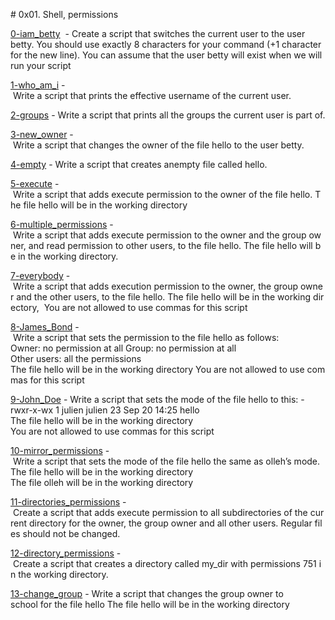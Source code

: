 # 0x01. Shell, permissions 
  
 [0-iam_betty](./0-iam_betty)  - Create a script that switches the current user to the user betty. You should use exactly 8 characters for your command (+1 character for the new line). You can assume that the user betty will exist when we will run your script 
  
 [1-who_am_i](./1-who_am_i) - Write a script that prints the effective username of the current user.  
  
 [2-groups](./2-groups) - Write a script that prints all the groups the current user is part of. 
  
 [3-new_owner](./3-new_owner) - Write a script that changes the owner of the file hello to the user betty. 
  
 [4-empty](./4-empty) - Write a script that creates anempty file called hello.

 [5-execute](./5-execute) - Write a script that adds execute permission to the owner of the file hello. The file hello will be in the working directory 
  
 [6-multiple_permissions](./6-multiple_permissions) - Write a script that adds execute permission to the owner and the group owner, and read permission to other users, to the file hello. The file hello will be in the working directory. 
  
 [7-everybody](./7-everybody) - Write a script that adds execution permission to the owner, the group owner and the other users, to the file hello. The file hello will be in the working directory,  You are not allowed to use commas for this script 
  
 [8-James_Bond](./8-James_Bond) - Write a script that sets the permission to the file hello as follows: 
 Owner: no permission at all 
 Group: no permission at all 
 Other users: all the permissions 
 The file hello will be in the working directory You are not allowed to use commas for this script 
  
 [9-John_Doe](./9-John_Doe) - Write a script that sets the mode of the file hello to this: 
 -rwxr-x-wx 1 julien julien 23 Sep 20 14:25 hello 
 The file hello will be in the working directory 
 You are not allowed to use commas for this script 
  
 [10-mirror_permissions](./10-mirror_permissions) - Write a script that sets the mode of the file hello the same as olleh’s mode. 
 The file hello will be in the working directory 
 The file olleh will be in the working directory 
  
 [11-directories_permissions](./11-directories_permissions) - Create a script that adds execute permission to all subdirectories of the current directory for the owner, the group owner and all other users. Regular files should not be changed. 
  
 [12-directory_permissions](./12-directory_permissions) - Create a script that creates a directory called my_dir with permissions 751 in the working directory. 
  
 [13-change_group](./13-change_group) - Write a script that changes the group owner to school for the file hello 
 The file hello will be in the working directory 
 
